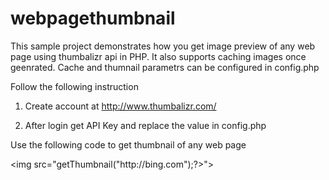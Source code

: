 webpagethumbnail
================

This sample project demonstrates how you get image preview of any web page using thumbalizr api in PHP. It also supports
caching images once geenrated. Cache and thumnail parametrs can be configured in config.php

Follow the following instruction

1) Create account at http://www.thumbalizr.com/

2) After login get API Key and replace the value in config.php

Use the following code to get thumbnail of any web page

<?php

include_once ("Webpagepthumbnail.class.php");

$obj = new Webpagethumbnail();

?>

<img src="<?php echo $obj->getThumbnail("http://bing.com");?>">

